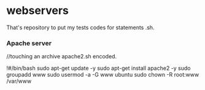 # webservers

That's repository to put my tests codes for statements .sh.


### Apache server
//touching an archive apache2.sh encoded.

!#/bin/bash
sudo apt-get update -y
sudo apt-get install apache2 -y
sudo groupadd www
sudo usermod -a -G www ubuntu
sudo chown -R root:www /var/www
